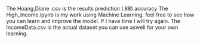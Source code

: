 The Hoang,Diane .csv is the results prediction (.88) accuracy
The High_Income.ipynb is my work using Machine Learning. feel free to see how you can learn and improve the model. If I have time I will try again.
The IncomeData.csv is the actual dataset you can use aswell for your own learning.
